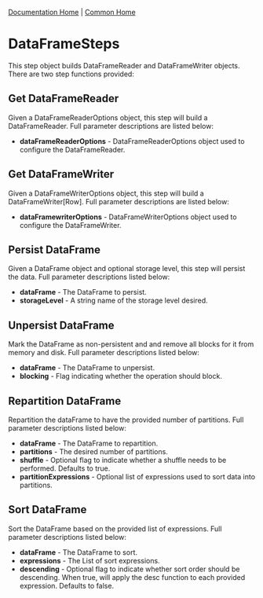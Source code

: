 [Documentation Home](../../docs/readme.md) | [Common Home](../readme.md)

# DataFrameSteps
This step object builds DataFrameReader and DataFrameWriter objects. 
There are two step functions provided:

## Get DataFrameReader
Given a DataFrameReaderOptions object, this step will build a DataFrameReader.
Full parameter descriptions are listed below:

* **dataFrameReaderOptions** - DataFrameReaderOptions object used to configure the DataFrameReader.

## Get DataFrameWriter
Given a DataFrameWriterOptions object, this step will build a DataFrameWriter[Row].
Full parameter descriptions are listed below:

* **dataFramewriterOptions** - DataFrameWriterOptions object used to configure the DataFrameWriter.

## Persist DataFrame
Given a DataFrame object and optional storage level, this step will persist the data. Full parameter descriptions
listed below:

* **dataFrame** - The DataFrame to persist.
* **storageLevel** - A string name of the storage level desired.

## Unpersist DataFrame
Mark the DataFrame as non-persistent and and remove all blocks for it from memory and disk. Full parameter descriptions
listed below:

* **dataFrame** - The DataFrame to unpersist.
* **blocking** - Flag indicating whether the operation should block.

## Repartition DataFrame
Repartition the dataFrame to have the provided number of partitions. Full parameter descriptions listed below:

* **dataFrame** - The DataFrame to repartition.
* **partitions** - The desired number of partitions.
* **shuffle** - Optional flag to indicate whether a shuffle needs to be performed. Defaults to true.
* **partitionExpressions** - Optional list of expressions used to sort data into partitions.

## Sort DataFrame
Sort the DataFrame based on the provided list of expressions. Full parameter descriptions listed below:

* **dataFrame** - The DataFrame to sort.
* **expressions** - The List of sort expressions.
* **descending** - Optional flag to indicate whether sort order should be descending. 
When true, will apply the desc function to each provided expression. Defaults to false.
